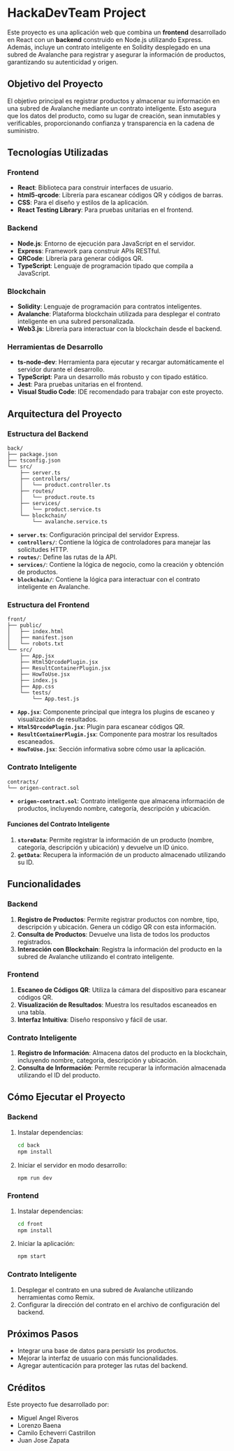 # HackaDevTeam Project

Este proyecto es una aplicación web que combina un **frontend** desarrollado en React con un **backend** construido en Node.js utilizando Express. Además, incluye un contrato inteligente en Solidity desplegado en una subred de Avalanche para registrar y asegurar la información de productos, garantizando su autenticidad y origen.

## Objetivo del Proyecto

El objetivo principal es registrar productos y almacenar su información en una subred de Avalanche mediante un contrato inteligente. Esto asegura que los datos del producto, como su lugar de creación, sean inmutables y verificables, proporcionando confianza y transparencia en la cadena de suministro.

## Tecnologías Utilizadas

### Frontend
- **React**: Biblioteca para construir interfaces de usuario.
- **html5-qrcode**: Librería para escanear códigos QR y códigos de barras.
- **CSS**: Para el diseño y estilos de la aplicación.
- **React Testing Library**: Para pruebas unitarias en el frontend.

### Backend
- **Node.js**: Entorno de ejecución para JavaScript en el servidor.
- **Express**: Framework para construir APIs RESTful.
- **QRCode**: Librería para generar códigos QR.
- **TypeScript**: Lenguaje de programación tipado que compila a JavaScript.

### Blockchain
- **Solidity**: Lenguaje de programación para contratos inteligentes.
- **Avalanche**: Plataforma blockchain utilizada para desplegar el contrato inteligente en una subred personalizada.
- **Web3.js**: Librería para interactuar con la blockchain desde el backend.

### Herramientas de Desarrollo
- **ts-node-dev**: Herramienta para ejecutar y recargar automáticamente el servidor durante el desarrollo.
- **TypeScript**: Para un desarrollo más robusto y con tipado estático.
- **Jest**: Para pruebas unitarias en el frontend.
- **Visual Studio Code**: IDE recomendado para trabajar con este proyecto.

## Arquitectura del Proyecto

### Estructura del Backend
```
back/
├── package.json
├── tsconfig.json
└── src/
    ├── server.ts
    ├── controllers/
    │   └── product.controller.ts
    ├── routes/
    │   └── product.route.ts
    ├── services/
    │   └── product.service.ts
    └── blockchain/
        └── avalanche.service.ts
```

- **`server.ts`**: Configuración principal del servidor Express.
- **`controllers/`**: Contiene la lógica de controladores para manejar las solicitudes HTTP.
- **`routes/`**: Define las rutas de la API.
- **`services/`**: Contiene la lógica de negocio, como la creación y obtención de productos.
- **`blockchain/`**: Contiene la lógica para interactuar con el contrato inteligente en Avalanche.

### Estructura del Frontend
```
front/
├── public/
│   ├── index.html
│   ├── manifest.json
│   └── robots.txt
└── src/
    ├── App.jsx
    ├── Html5QrcodePlugin.jsx
    ├── ResultContainerPlugin.jsx
    ├── HowToUse.jsx
    ├── index.js
    ├── App.css
    └── tests/
        └── App.test.js
```

- **`App.jsx`**: Componente principal que integra los plugins de escaneo y visualización de resultados.
- **`Html5QrcodePlugin.jsx`**: Plugin para escanear códigos QR.
- **`ResultContainerPlugin.jsx`**: Componente para mostrar los resultados escaneados.
- **`HowToUse.jsx`**: Sección informativa sobre cómo usar la aplicación.

### Contrato Inteligente
```
contracts/
└── origen-contract.sol
```

- **`origen-contract.sol`**: Contrato inteligente que almacena información de productos, incluyendo nombre, categoría, descripción y ubicación.

#### Funciones del Contrato Inteligente
1. **`storeData`**: Permite registrar la información de un producto (nombre, categoría, descripción y ubicación) y devuelve un ID único.
2. **`getData`**: Recupera la información de un producto almacenado utilizando su ID.

## Funcionalidades

### Backend
1. **Registro de Productos**: Permite registrar productos con nombre, tipo, descripción y ubicación. Genera un código QR con esta información.
2. **Consulta de Productos**: Devuelve una lista de todos los productos registrados.
3. **Interacción con Blockchain**: Registra la información del producto en la subred de Avalanche utilizando el contrato inteligente.

### Frontend
1. **Escaneo de Códigos QR**: Utiliza la cámara del dispositivo para escanear códigos QR.
2. **Visualización de Resultados**: Muestra los resultados escaneados en una tabla.
3. **Interfaz Intuitiva**: Diseño responsivo y fácil de usar.

### Contrato Inteligente
1. **Registro de Información**: Almacena datos del producto en la blockchain, incluyendo nombre, categoría, descripción y ubicación.
2. **Consulta de Información**: Permite recuperar la información almacenada utilizando el ID del producto.

## Cómo Ejecutar el Proyecto

### Backend
1. Instalar dependencias:
   ```bash
   cd back
   npm install
   ```
2. Iniciar el servidor en modo desarrollo:
   ```bash
   npm run dev
   ```

### Frontend
1. Instalar dependencias:
   ```bash
   cd front
   npm install
   ```
2. Iniciar la aplicación:
   ```bash
   npm start
   ```

### Contrato Inteligente
1. Desplegar el contrato en una subred de Avalanche utilizando herramientas como Remix.
2. Configurar la dirección del contrato en el archivo de configuración del backend.

## Próximos Pasos
- Integrar una base de datos para persistir los productos.
- Mejorar la interfaz de usuario con más funcionalidades.
- Agregar autenticación para proteger las rutas del backend.

## Créditos
Este proyecto fue desarrollado por:
- Miguel Angel Riveros
- Lorenzo Baena
- Camilo Echeverri Castrillon
- Juan Jose Zapata